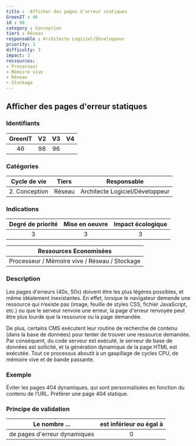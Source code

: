 ```yaml
---
title :  Afficher des pages d'erreur statiques
GreenIT : 46
id : 96
category : Conception
tiers : Réseau
responsable : Architecte Logiciel/Développeur
priority: 3
difficulty: 3
impact: 3
ressources:
- Processeur
- Mémoire vive
- Réseau
- Stockage
---
```


## Afficher des pages d'erreur statiques

### Identifiants

| GreenIT |  V2  |  V3  |  V4  |
|:-------:|:----:|:----:|:----:|
|  46    | 98  | 96  |      |

### Catégories

| Cycle de vie |  Tiers  |  Responsable  |
|:---------:|:----:|:----:|
| 2. Conception | Réseau | Architecte Logiciel/Développeur |

### Indications

| Degré de priorité |      Mise en oeuvre       |  Impact écologique    |
|:-------------------:|:-------------------------:|:---------------------:|
| 3 | 3 | 3 |

|Ressources Economisées                                      |
|:----------------------------------------------------------:|
|  Processeur / Mémoire vive / Réseau / Stockage  |

### Description

Les pages d'erreurs (40x, 50x) doivent être les plus légères possibles, et même idéalement inexistantes. En effet, lorsque le navigateur demande une ressource qui n’existe pas (image, feuille de styles CSS, fichier JavaScript, etc.) ou que le serveur renvoie une erreur, la page d'erreur renvoyée peut être plus lourde que la ressource ou la page demandée.

De plus, certains CMS exécutent leur routine de recherche de contenu (dans la base de données) pour tenter de trouver une ressource demandée. Par conséquent, du code serveur est exécuté, le serveur de base de données est sollicité, et la génération dynamique de la page HTML est exécutée. Tout ce processus aboutit à un gaspillage de cycles CPU, de mémoire vive et de bande passante.

### Exemple

Éviter les pages 404 dynamiques, qui sont personnalisées en fonction du contenu de l’URL. Préférer une page 404 statique.

### Principe de validation

| Le nombre ...     | est inférieur ou égal à   |  
|-------------------|:-------------------------:|
| de pages d'erreur dynamiques |  0 |
